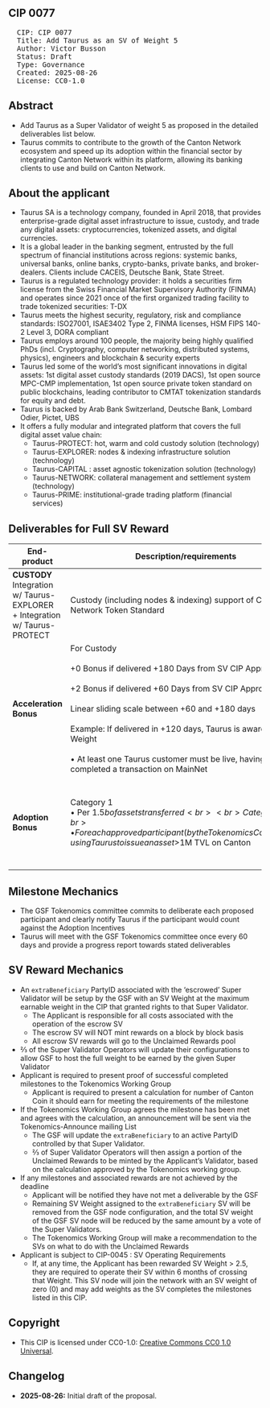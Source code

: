 ## CIP 0077

<pre>
  CIP: CIP 0077
  Title: Add Taurus as an SV of Weight 5
  Author: Victor Busson
  Status: Draft
  Type: Governance
  Created: 2025-08-26
  License: CC0-1.0
</pre>

## Abstract

* Add Taurus as a Super Validator of weight 5 as proposed in the detailed deliverables list below.
* Taurus commits to contribute to the growth of the Canton Network ecosystem and speed up its adoption within the financial sector by integrating Canton Network within its platform, allowing its banking clients to use and build on Canton Network.

## About the applicant

* Taurus SA is a technology company, founded in April 2018, that provides enterprise-grade digital asset infrastructure to issue, custody, and trade any digital assets: cryptocurrencies, tokenized assets, and digital currencies.
* It is a global leader in the banking segment, entrusted by the full spectrum of financial institutions across regions: systemic banks, universal banks, online banks, crypto-banks, private banks, and broker-dealers. Clients include CACEIS, Deutsche Bank, State Street.
* Taurus is a regulated technology provider: it holds a securities firm license from the Swiss Financial Market Supervisory Authority (FINMA) and operates since 2021 once of the first organized trading facility to trade tokenized securities: T-DX
* Taurus meets the highest security, regulatory, risk and compliance standards: ISO27001, ISAE3402 Type 2, FINMA licenses, HSM FIPS 140-2 Level 3, DORA compliant
* Taurus employs around 100 people, the majority being highly qualified PhDs (incl. Cryptography, computer networking, distributed systems, physics), engineers and blockchain & security experts
* Taurus led some of the world’s most significant innovations in digital assets: 1st digital asset custody standards (2019 DACS), 1st open source MPC-CMP implementation, 1st open source private token standard on public blockchains, leading contributor to CMTAT tokenization standards for equity and debt.
* Taurus is backed by Arab Bank Switzerland, Deutsche Bank, Lombard Odier, Pictet, UBS
* It offers a fully modular and integrated platform that covers the full digital asset value chain:
  * Taurus-PROTECT: hot, warm and cold custody solution (technology)
  * Taurus-EXPLORER: nodes & indexing infrastructure solution (technology)
  * Taurus-CAPITAL : asset agnostic tokenization solution (technology)
  * Taurus-NETWORK: collateral management and settlement system (technology)
  * Taurus-PRIME: institutional-grade trading platform (financial services)

## Deliverables for Full SV Reward

| End-product                                                                          | Description/requirements                                                                                                                                                                                                                                                                                                                                                                 | Deadline                                  | Weight Earned                                                                          |
| ------------------------------------------------------------------------------------ | ---------------------------------------------------------------------------------------------------------------------------------------------------------------------------------------------------------------------------------------------------------------------------------------------------------------------------------------------------------------------------------------- | ----------------------------------------- | -------------------------------------------------------------------------------------- |
| **CUSTODY** <br> Integration w/ Taurus-EXPLORER <br> + Integration w/ Taurus-PROTECT | Custody (including nodes & indexing) support of Canton Network Token Standard                                                                                                                                                                                                                                                                                                            | +180 days from CIP approval               | 1                                                                                      |
| **Acceleration Bonus**                                                               | For Custody <br> <br> +0 Bonus if delivered +180 Days from SV CIP Approval <br> <br>   +2 Bonus if delivered +60 Days from SV CIP Approval <br> <br>  Linear sliding scale between +60 and +180 days  <br>  <br> Example: If delivered in +120 days, Taurus is awarded +1 SV Weight <br> <br> • At least one Taurus customer must be live, having completed a transaction on MainNet | +180 days from CIP approval               | 2                                                                                      |
| **Adoption Bonus**                                                                   | Category 1 <br> • Per $1.5b of assets transferred <br> <br> Category 2 <br> • For each approved participant (by the Tokenomics Committee), using Taurus to issue an asset >$1M TVL on Canton                                                                                                                                                                                             | +180 days from custody support going live | • 0.5 per live deployment under Category 1 or Category 2 <br> • Max up to 2 in total |

## Milestone Mechanics

* The GSF Tokenomics committee commits to deliberate each proposed participant and clearly notify Taurus if the participant would count against the Adoption Incentives
* Taurus will meet with the GSF Tokenomics committee once every 60 days and provide a progress report towards stated deliverables

## SV Reward Mechanics

* An `extraBeneficiary` PartyID associated with the ‘escrowed’ Super Validator will be setup by the GSF with an SV Weight at the maximum earnable weight in the CIP that granted rights to that Super Validator.
  * The Applicant is responsible for all costs associated with the operation of the escrow SV
  * The escrow SV will NOT mint rewards on a block by block basis
  * All escrow SV rewards will go to the Unclaimed Rewards pool
* ⅔ of the Super Validator Operators will update their configurations to allow GSF to host the full weight to be earned by the given Super Validator
* Applicant is required to present proof of successful completed milestones to the Tokenomics Working Group
  * Applicant is required to present a calculation for number of Canton Coin it should earn for meeting the requirements of the milestone
* If the Tokenomics Working Group agrees the milestone has been met and agrees with the calculation, an announcement will be sent via the Tokenomics-Announce mailing List
  * The GSF will update the `extraBeneficiary` to an active PartyID controlled by that Super Validator. 
  * ⅔ of Super Validator Operators will then assign a portion of the Unclaimed Rewards to be minted by the Applicant’s Validator, based on the calculation approved by the Tokenomics working group.
* If any milestones and associated rewards are not achieved by the deadline
  * Applicant will be notified they have not met a deliverable by the GSF
  * Remaining SV Weight assigned to the `extraBeneficiary` SV will be removed from the GSF node configuration, and the total SV weight of the GSF SV node will be reduced by the same amount by a vote of the Super Validators.
  * The Tokenomics Working Group will make a recommendation to the SVs on what to do with the Unclaimed Rewards
* Applicant is subject to CIP-0045 : SV Operating Requirements
  * If, at any time, the Applicant has been rewarded SV Weight > 2.5, they are required to operate their SV within 6 months of crossing that Weight. This SV node will join the network with an SV weight of zero (0) and may add weights as the SV completes the milestones listed in this CIP.

## Copyright

* This CIP is licensed under CC0-1.0: [Creative Commons CC0 1.0 Universal](https://creativecommons.org/publicdomain/zero/1.0/).

## Changelog

* **2025-08-26:** Initial draft of the proposal.
